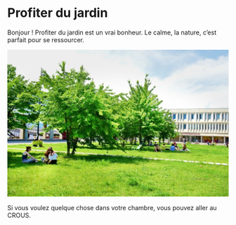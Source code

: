 # Profiter du jardin

Bonjour ! Profiter du jardin est un vrai bonheur. Le calme, la nature, c’est parfait pour se ressourcer.

![Image Cezeaux](Img-jardin.jpg)

Si vous voulez quelque chose dans votre chambre, vous pouvez aller au CROUS.